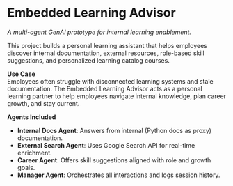 # Embedded Learning Advisor 

_A multi-agent GenAI prototype for internal learning enablement._

This project builds a personal learning assistant that helps employees discover internal documentation, external resources, role-based skill suggestions, and personalized learning catalog courses.

**Use Case**  
Employees often struggle with disconnected learning systems and stale documentation. The Embedded Learning Advisor acts as a personal learning partner to help employees navigate internal knowledge, plan career growth, and stay current.

**Agents Included**
- **Internal Docs Agent**: Answers from internal (Python docs as proxy) documentation.
- **External Search Agent**: Uses Google Search API for real-time enrichment.
- **Career Agent**: Offers skill suggestions aligned with role and growth goals.
- **Manager Agent**: Orchestrates all interactions and logs session history.
